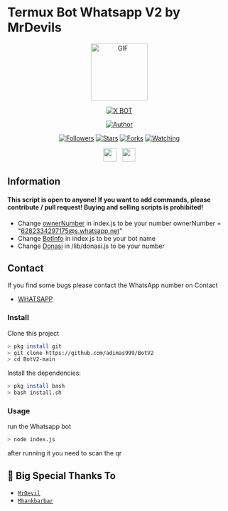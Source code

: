 # Termux Bot Whatsapp V2 by MrDevils

<p align="center">
<img src="https://d.top4top.io/p_1837luigd0.gif" alt="GIF" width="128" height="128"/>
</p>
<p align="center">
<a href="#"><img title="X BOT" src="https://img.shields.io/badge/XBotV2-blue?colorA=%23ff0000&colorB=%23017e40&style=for-the-badge"></a>
</p>
<p align="center">
<a href="https://github.com/adimas999"><img title="Author" src="https://img.shields.io/badge/Author-MrDevils-orange.svg?style=for-the-badge&logo=github"></a>
</p>
<p align="center">
<a href="https://github.com/adimas999/followers"><img title="Followers" src="https://img.shields.io/github/followers/adimas999?color=red&style=flat-square"></a>
<a href="https://github.com/adimas999/megumikato2/stargazers/"><img title="Stars" src="https://img.shields.io/github/stars/adimas999/BotV2?color=blue&style=flat-square"></a>
<a href="https://github.com/adimas999/megumikato2/network/members"><img title="Forks" src="https://img.shields.io/github/forks/adimas999/BotV2?color=red&style=flat-square"></a>
<a href="https://github.com/adimas999/megumikato2/watchers"><img title="Watching" src="https://img.shields.io/github/watchers/adimas999/BotV2?label=Watchers&color=blue&style=flat-square"></a>
</p>
<p align='center'>
   <a href="https://wa.me/6285939888897"><img height="30" src="https://c.top4top.io/p_1837yybbf0.jpeg"></a>&nbsp;&nbsp;
   <a href="https://instagram.com/adimas_shadoet"><img height="30" src="https://raw.githubusercontent.com/TobyG74/TobyG74/main/instagram.jpg"></a>
</P>
</P>

## Information

#### This script is open to anyone! If you want to add commands, please contribute / pull request! Buying and selling scripts is prohibited!
- Change [ownerNumber](https://github.com/adimas999/BotV2/blob/b304c9ebb31efff1fa91570ff3386cb42c47f9d2/index.js#L221) in index.js to be your number
ownerNumber = "6282334297175@s.whatsapp.net"
- Change [BotInfo](https://github.com/adimas999/BotV2/blob/fbd8e4ae0a3b51dd6eecac7bd225ff8ed2650316/index.js#L29) in index.js to be your bot name
- Change [Donasi](https://github.com/adimas999/BotV2/blob/main/lib/donasi.js) in /lib/donasi.js to be your number

## Contact

If you find some bugs please contact the WhatsApp number on Contact

- [WHATSAPP](https://wa.me/6285939888897)

### Install
Clone this project

```bash
> pkg install git
> git clone https://github.com/adimas999/BotV2
> cd BotV2-main
```

Install the dependencies:

```bash
> pkg install bash
> bash install.sh
```

### Usage
run the Whatsapp bot

```bash
> node index.js
```
after running it you need to scan the qr

## 🙏 Big Special Thanks To

* [`MrDevil`](https://github.com/adimas999) 
* [`Mhankbarbar`](https://github.com/MhankBarBar) 

